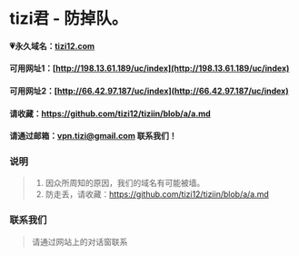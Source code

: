 # tizi君 - 防掉队。

#### 💗永久域名：[tizi12.com](http://tizi12.com)
#### 可用网址1：[http://198.13.61.189/uc/index](http://198.13.61.189/uc/index)
#### 可用网址2：[http://66.42.97.187/uc/index](http://66.42.97.187/uc/index)

#### 请收藏：https://github.com/tizi12/tiziin/blob/a/a.md

#### 请通过邮箱：vpn.tizi@gmail.com 联系我们！

### 说明

> 1. 因众所周知的原因，我们的域名有可能被墙。
> 2. 防走丢，请收藏：https://github.com/tizi12/tiziin/blob/a/a.md

### 联系我们

> 请通过网站上的对话窗联系
